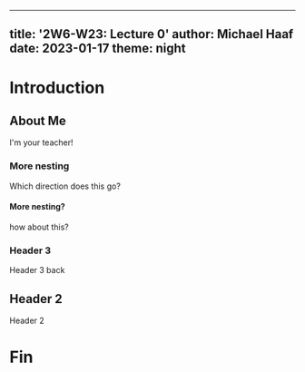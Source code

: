 
---
title: '2W6-W23: Lecture 0'
author: Michael Haaf
date: 2023-01-17
theme: night
---

# Introduction

## About Me

I'm your teacher!

### More nesting

Which direction does this go?

#### More nesting?

how about this?

### Header 3

Header 3 back

## Header 2

Header 2

# Fin


